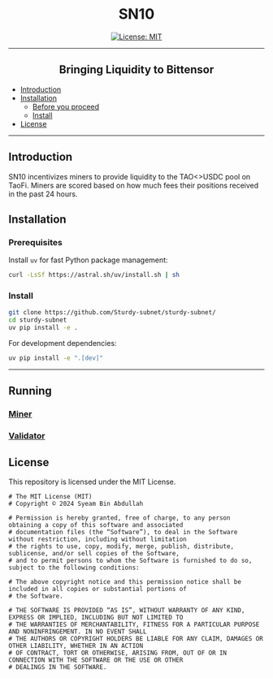 <div align="center">

# **SN10** <!-- omit in toc -->

[![License:
MIT](https://img.shields.io/badge/License-MIT-yellow.svg)](https://opensource.org/licenses/MIT) 

---

## Bringing Liquidity to Bittensor <!-- omit in toc -->
</div>

- [Introduction](#introduction)
- [Installation](#installation)
  - [Before you proceed](#before-you-proceed)
  - [Install](#install)
- [License](#license)

---

## Introduction

SN10 incentivizes miners to provide liquidity to the TAO<>USDC pool on TaoFi. Miners are scored based on how much fees their positions received in the past 24 hours.

## Installation

### Prerequisites

Install `uv` for fast Python package management:
```bash
curl -LsSf https://astral.sh/uv/install.sh | sh
```

### Install

```bash
git clone https://github.com/Sturdy-subnet/sturdy-subnet/
cd sturdy-subnet
uv pip install -e .
```

For development dependencies:
```bash
uv pip install -e ".[dev]"
```

---

## Running

### [Miner](docs/taofi_lp.md)
### [Validator](docs/validator.md)

## License
This repository is licensed under the MIT License.
```text
# The MIT License (MIT)
# Copyright © 2024 Syeam Bin Abdullah

# Permission is hereby granted, free of charge, to any person obtaining a copy of this software and associated
# documentation files (the “Software”), to deal in the Software without restriction, including without limitation
# the rights to use, copy, modify, merge, publish, distribute, sublicense, and/or sell copies of the Software,
# and to permit persons to whom the Software is furnished to do so, subject to the following conditions:

# The above copyright notice and this permission notice shall be included in all copies or substantial portions of
# the Software.

# THE SOFTWARE IS PROVIDED “AS IS”, WITHOUT WARRANTY OF ANY KIND, EXPRESS OR IMPLIED, INCLUDING BUT NOT LIMITED TO
# THE WARRANTIES OF MERCHANTABILITY, FITNESS FOR A PARTICULAR PURPOSE AND NONINFRINGEMENT. IN NO EVENT SHALL
# THE AUTHORS OR COPYRIGHT HOLDERS BE LIABLE FOR ANY CLAIM, DAMAGES OR OTHER LIABILITY, WHETHER IN AN ACTION
# OF CONTRACT, TORT OR OTHERWISE, ARISING FROM, OUT OF OR IN CONNECTION WITH THE SOFTWARE OR THE USE OR OTHER
# DEALINGS IN THE SOFTWARE.
```
